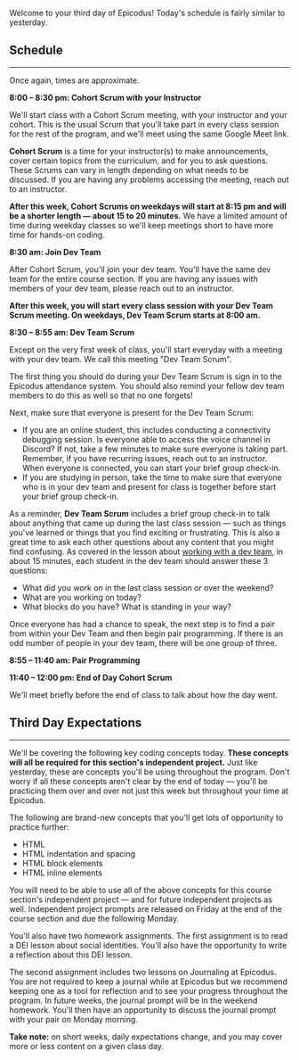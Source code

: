 Welcome to your third day of Epicodus! Today's schedule is fairly similar to yesterday.

## Schedule
---

Once again, times are approximate.

**8:00 – 8:30 pm: Cohort Scrum with your Instructor**

We'll start class with a Cohort Scrum meeting, with your instructor and your cohort. This is the usual Scrum that you'll take part in every class session for the rest of the program, and we'll meet using the same Google Meet link.

**Cohort Scrum** is a time for your instructor(s) to make announcements, cover certain topics from the curriculum, and for you to ask questions. These Scrums can vary in length depending on what needs to be discussed. If you are having any problems accessing the meeting, reach out to an instructor.

**After this week, Cohort Scrums on weekdays will start at 8:15 pm and will be a shorter length — about 15 to 20 minutes.** We have a limited amount of time during weekday classes so we'll keep meetings short to have more time for hands-on coding.

**8:30 am: Join Dev Team**

After Cohort Scrum, you'll join your dev team. You'll have the same dev team for the entire course section. If you are having any issues with members of your dev team, please reach out to an instructor.

**After this week, you will start every class session with your Dev Team Scrum meeting. On weekdays, Dev Team Scrum starts at 8:00 am.**

**8:30 – 8:55 am: Dev Team Scrum**

Except on the very first week of class, you'll start everyday with a meeting with your dev team. We call this meeting "Dev Team Scrum".

The first thing you should do during your Dev Team Scrum is sign in to the Epicodus attendance system. You should also remind your fellow dev team members to do this as well so that no one forgets!

Next, make sure that everyone is present for the Dev Team Scrum: 

- If you are an online student, this includes conducting a connectivity debugging session. Is everyone able to access the voice channel in Discord? If not, take a few minutes to make sure everyone is taking part. Remember, if you have recurring issues, reach out to an instructor. When everyone is connected, you can start your brief group check-in.
- If you are studying in person, take the time to make sure that everyone who is in your dev team and present for class is together before start your brief group check-in.

As a reminder, **Dev Team Scrum** includes a brief group check-in to talk about anything that came up during the last class session — such as things you've learned or things that you find exciting or frustrating. This is also a great time to ask each other questions about any content that you might find confusing. As covered in the lesson about [working with a dev team](https://new.learnhowtoprogram.com/pre-work/getting-started-with-intro-to-programming/working-with-a-dev-team), in about 15 minutes, each student in the dev team should answer these 3 questions:

* What did you work on in the last class session or over the weekend?
* What are you working on today?
* What blocks do you have? What is standing in your way?

Once everyone has had a chance to speak, the next step is to find a pair from within your Dev Team and then begin pair programming. If there is an odd number of people in your dev team, there will be one group of three. 

**8:55 – 11:40 am: Pair Programming** 

**11:40 – 12:00 pm: End of Day Cohort Scrum**

We'll meet briefly before the end of class to talk about how the day went.

## Third Day Expectations
---

We'll be covering the following key coding concepts today. **These concepts will all be required for this section's independent project.** Just like yesterday, these are concepts you'll be using throughout the program. Don't worry if all these concepts aren't clear by the end of today — you'll be practicing them over and over not just this week but throughout your time at Epicodus.

The following are brand-new concepts that you'll get lots of opportunity to practice further:

* HTML
* HTML indentation and spacing
* HTML block elements
* HTML inline elements

You will need to be able to use all of the above concepts for this course section's independent project — and for future independent projects as well. Independent project prompts are released on Friday at the end of the course section and due the following Monday.

You'll also have two homework assignments. The first assignment is to read a DEI lesson about social identities. You'll also have the opportunity to write a reflection about this DEI lesson.

The second assignment includes two lessons on Journaling at Epicodus. You are not required to keep a journal while at Epicodus but we recommend keeping one as a tool for reflection and to see your progress throughout the program. In future weeks, the journal prompt will be in the weekend homework. You'll then have an opportunity to discuss the journal prompt with your pair on Monday morning.

**Take note:** on short weeks, daily expectations change, and you may cover more or less content on a given class day.